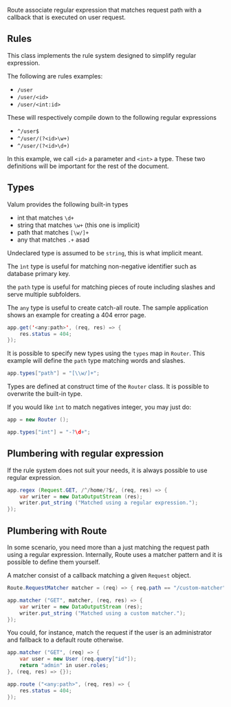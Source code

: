 Route associate regular expression that matches request path with a callback
that is executed on user request.

Rules
-----

This class implements the rule system designed to simplify regular expression.

The following are rules examples:

 - `/user`
 - `/user/<id>`
 - `/user/<int:id>`

These will respectively compile down to the following regular expressions

 - `^/user$`
 - `^/user/(?<id>\w+)`
 - `^/user/(?<id>\d+)`

In this example, we call `<id>` a parameter and `<int>` a type. These two
definitions will be important for the rest of the document.

Types
-----

Valum provides the following built-in types

 - int that matches `\d+`
 - string that matches `\w+` (this one is implicit)
 - path that matches `[\w/]+`
 - any that matches `.+` asad

Undeclared type is assumed to be `string`, this is what implicit meant.

The `ìnt` type is useful for matching non-negative identifier such as database
primary key.

the `path` type is useful for matching pieces of route including slashes and
serve multiple subfolders.

The `any` type is useful to create catch-all route. The sample application shows
an example for creating a 404 error page.

```java
app.get('<any:path>', (req, res) => {
    res.status = 404;
});
```

It is possible to specify new types using the `types` map in `Router`. This
example will define the `path` type matching words and slashes.

```java
app.types["path"] = "[\\w/]+";
```

Types are defined at construct time of the `Router` class. It is possible to
overwrite the built-in type.

If you would like `ìnt` to match negatives integer, you may just do:

```java
app = new Router ();

app.types["int"] = "-?\d+";
```

Plumbering with regular expression
----------------------------------

If the rule system does not suit your needs, it is always possible to use
regular expression.

```java
app.regex (Request.GET, /^/home/?$/, (req, res) => {
    var writer = new DataOutputStream (res);
    writer.put_string ("Matched using a regular expression.");
});
```

Plumbering with Route
---------------------

In some scenario, you need more than a just matching the request path using a
regular expression. Internally, Route uses a matcher pattern and it is possible
to define them yourself.

A matcher consist of a callback matching a given `Request` object.

```java
Route.RequestMatcher matcher = (req) => { req.path == "/custom-matcher"; };

app.matcher ("GET", matcher, (req, res) => {
    var writer = new DataOutputStream (res);
    writer.put_string ("Matched using a custom matcher.");
});
```

You could, for instance, match the request if the user is an administrator and
fallback to a default route otherwise.

```java
app.matcher ("GET", (req) => {
    var user = new User (req.query["id"]);
    return "admin" in user.roles;
}, (req, res) => {});

app.route ("<any:path>", (req, res) => {
    res.status = 404;
});
```
